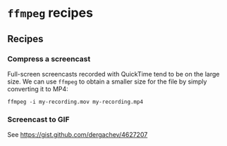 # `ffmpeg` recipes

## Recipes

### Compress a screencast

Full-screen screencasts recorded with QuickTime tend to be on the large size. We can use `ffmpeg` to obtain a smaller size for the file by simply converting it to MP4:

`ffmpeg -i my-recording.mov my-recording.mp4`

### Screencast to GIF

See https://gist.github.com/dergachev/4627207
